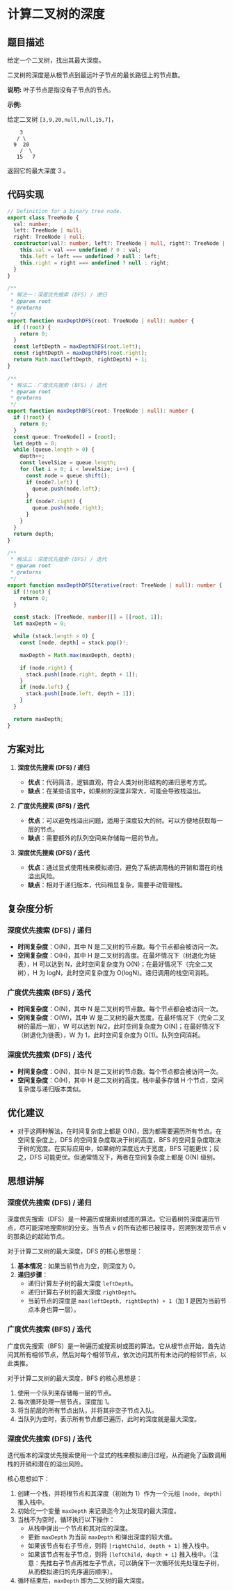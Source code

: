 # 计算二叉树的深度

## 题目描述

给定一个二叉树，找出其最大深度。

二叉树的深度是从根节点到最远叶子节点的最长路径上的节点数。

**说明:** 叶子节点是指没有子节点的节点。

**示例:**

给定二叉树 `[3,9,20,null,null,15,7]`，

```
    3
   / \
  9  20
    /  \
   15   7
```

返回它的最大深度 3 。

## 代码实现

```typescript
// Definition for a binary tree node.
export class TreeNode {
  val: number;
  left: TreeNode | null;
  right: TreeNode | null;
  constructor(val?: number, left?: TreeNode | null, right?: TreeNode | null) {
    this.val = val === undefined ? 0 : val;
    this.left = left === undefined ? null : left;
    this.right = right === undefined ? null : right;
  }
}

/**
 * 解法一：深度优先搜索 (DFS) / 递归
 * @param root
 * @returns
 */
export function maxDepthDFS(root: TreeNode | null): number {
  if (!root) {
    return 0;
  }
  const leftDepth = maxDepthDFS(root.left);
  const rightDepth = maxDepthDFS(root.right);
  return Math.max(leftDepth, rightDepth) + 1;
}

/**
 * 解法二：广度优先搜索 (BFS) / 迭代
 * @param root
 * @returns
 */
export function maxDepthBFS(root: TreeNode | null): number {
  if (!root) {
    return 0;
  }
  const queue: TreeNode[] = [root];
  let depth = 0;
  while (queue.length > 0) {
    depth++;
    const levelSize = queue.length;
    for (let i = 0; i < levelSize; i++) {
      const node = queue.shift();
      if (node?.left) {
        queue.push(node.left);
      }
      if (node?.right) {
        queue.push(node.right);
      }
    }
  }
  return depth;
}

/**
 * 解法三：深度优先搜索 (DFS) / 迭代
 * @param root
 * @returns
 */
export function maxDepthDFSIterative(root: TreeNode | null): number {
  if (!root) {
    return 0;
  }

  const stack: [TreeNode, number][] = [[root, 1]];
  let maxDepth = 0;

  while (stack.length > 0) {
    const [node, depth] = stack.pop()!;

    maxDepth = Math.max(maxDepth, depth);

    if (node.right) {
      stack.push([node.right, depth + 1]);
    }
    if (node.left) {
      stack.push([node.left, depth + 1]);
    }
  }

  return maxDepth;
}
```

## 方案对比

1.  **深度优先搜索 (DFS) / 递归**
    *   **优点**：代码简洁，逻辑直观，符合人类对树形结构的递归思考方式。
    *   **缺点**：在某些语言中，如果树的深度非常大，可能会导致栈溢出。

2.  **广度优先搜索 (BFS) / 迭代**
    *   **优点**：可以避免栈溢出问题，适用于深度较大的树。可以方便地获取每一层的节点。
    *   **缺点**：需要额外的队列空间来存储每一层的节点。

3.  **深度优先搜索 (DFS) / 迭代**
    *   **优点**：通过显式使用栈来模拟递归，避免了系统调用栈的开销和潜在的栈溢出风险。
    *   **缺点**：相对于递归版本，代码稍显复杂，需要手动管理栈。

## 复杂度分析

### 深度优先搜索 (DFS) / 递归

-   **时间复杂度**：O(N)，其中 N 是二叉树的节点数。每个节点都会被访问一次。
-   **空间复杂度**：O(H)，其中 H 是二叉树的高度。在最坏情况下（树退化为链表），H 可以达到 N，此时空间复杂度为 O(N)；在最好情况下（完全二叉树），H 为 logN，此时空间复杂度为 O(logN)。递归调用的栈空间消耗。

### 广度优先搜索 (BFS) / 迭代

-   **时间复杂度**：O(N)，其中 N 是二叉树的节点数。每个节点都会被访问一次。
-   **空间复杂度**：O(W)，其中 W 是二叉树的最大宽度。在最坏情况下（完全二叉树的最后一层），W 可以达到 N/2，此时空间复杂度为 O(N)；在最好情况下（树退化为链表），W 为 1，此时空间复杂度为 O(1)。队列空间消耗。

### 深度优先搜索 (DFS) / 迭代

-   **时间复杂度**：O(N)，其中 N 是二叉树的节点数。每个节点都会被访问一次。
-   **空间复杂度**：O(H)，其中 H 是二叉树的高度。栈中最多存储 H 个节点，空间复杂度与递归版本类似。

## 优化建议

-   对于这两种解法，在时间复杂度上都是 O(N)，因为都需要遍历所有节点。在空间复杂度上，DFS 的空间复杂度取决于树的高度，BFS 的空间复杂度取决于树的宽度。在实际应用中，如果树的深度远大于宽度，BFS 可能更优；反之，DFS 可能更优。但通常情况下，两者在空间复杂度上都是 O(N) 级别。

## 思想讲解

### 深度优先搜索 (DFS) / 递归

深度优先搜索（DFS）是一种遍历或搜索树或图的算法。它沿着树的深度遍历节点，尽可能深地搜索树的分支。当节点 v 的所有边都已被探寻，回溯到发现节点 v 的那条边的起始节点。

对于计算二叉树的最大深度，DFS 的核心思想是：

1.  **基本情况**：如果当前节点为空，则深度为 0。
2.  **递归步骤**：
    *   递归计算左子树的最大深度 `leftDepth`。
    *   递归计算右子树的最大深度 `rightDepth`。
    *   当前节点的深度是 `max(leftDepth, rightDepth) + 1`（加 1 是因为当前节点本身也算一层）。

### 广度优先搜索 (BFS) / 迭代

广度优先搜索（BFS）是一种遍历或搜索树或图的算法。它从根节点开始，首先访问其所有相邻节点，然后对每个相邻节点，依次访问其所有未访问的相邻节点，以此类推。

对于计算二叉树的最大深度，BFS 的核心思想是：

1.  使用一个队列来存储每一层的节点。
2.  每次循环处理一层节点，深度加 1。
3.  将当前层的所有节点出队，并将其非空子节点入队。
4.  当队列为空时，表示所有节点都已遍历，此时的深度就是最大深度。

### 深度优先搜索 (DFS) / 迭代

迭代版本的深度优先搜索使用一个显式的栈来模拟递归过程，从而避免了函数调用栈的开销和潜在的溢出风险。

核心思想如下：

1.  创建一个栈，并将根节点和其深度（初始为 1）作为一个元组 `[node, depth]` 推入栈中。
2.  初始化一个变量 `maxDepth` 来记录迄今为止发现的最大深度。
3.  当栈不为空时，循环执行以下操作：
    *   从栈中弹出一个节点和其对应的深度。
    *   更新 `maxDepth` 为当前 `maxDepth` 和弹出深度的较大值。
    *   如果该节点有右子节点，则将 `[rightChild, depth + 1]` 推入栈中。
    *   如果该节点有左子节点，则将 `[leftChild, depth + 1]` 推入栈中。（注意：先推右子节点再推左子节点，可以确保下一次循环优先处理左子树，从而模拟递归的先序遍历顺序）。
4.  循环结束后，`maxDepth` 即为二叉树的最大深度。